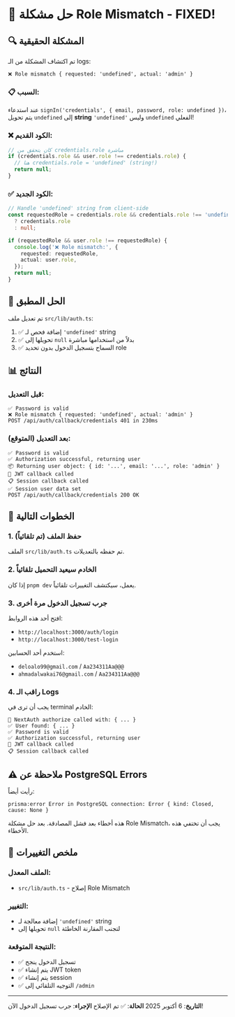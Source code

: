 # 🎯 حل مشكلة Role Mismatch - FIXED!

## 🔍 المشكلة الحقيقية

تم اكتشاف المشكلة من الـ logs:

```
❌ Role mismatch { requested: 'undefined', actual: 'admin' }
```

### 📋 السبب:
عند استدعاء `signIn('credentials', { email, password, role: undefined })`، يتم تحويل `undefined` إلى **string** `'undefined'` وليس `undefined` الفعلي!

### ❌ الكود القديم:
```typescript
// كان يتحقق من credentials.role مباشرة
if (credentials.role && user.role !== credentials.role) {
  // هنا credentials.role = 'undefined' (string!)
  return null;
}
```

### ✅ الكود الجديد:
```typescript
// Handle 'undefined' string from client-side
const requestedRole = credentials.role && credentials.role !== 'undefined' 
  ? credentials.role 
  : null;

if (requestedRole && user.role !== requestedRole) {
  console.log('❌ Role mismatch:', {
    requested: requestedRole,
    actual: user.role,
  });
  return null;
}
```

## 🔧 الحل المطبق

تم تعديل ملف `src/lib/auth.ts`:
1. ✅ إضافة فحص لـ `'undefined'` string
2. ✅ تحويلها إلى `null` بدلاً من استخدامها مباشرة
3. ✅ السماح بتسجيل الدخول بدون تحديد role

## 📊 النتائج

### قبل التعديل:
```
✅ Password is valid
❌ Role mismatch { requested: 'undefined', actual: 'admin' }
POST /api/auth/callback/credentials 401 in 230ms
```

### بعد التعديل (المتوقع):
```
✅ Password is valid
✅ Authorization successful, returning user
📦 Returning user object: { id: '...', email: '...', role: 'admin' }
🎫 JWT callback called
📋 Session callback called
✅ Session user data set
POST /api/auth/callback/credentials 200 OK
```

## 🚀 الخطوات التالية

### 1. حفظ الملف (تم تلقائياً)
الملف `src/lib/auth.ts` تم حفظه بالتعديلات.

### 2. الخادم سيعيد التحميل تلقائياً
إذا كان `pnpm dev` يعمل، سيكتشف التغييرات تلقائياً.

### 3. جرب تسجيل الدخول مرة أخرى
افتح أحد هذه الروابط:
- `http://localhost:3000/auth/login`
- `http://localhost:3000/test-login`

استخدم أحد الحسابين:
- `deloalo99@gmail.com` / `Aa234311Aa@@@`
- `ahmadalwakai76@gmail.com` / `Aa234311Aa@@@`

### 4. راقب الـ Logs
يجب أن ترى في terminal الخادم:
```
🔐 NextAuth authorize called with: { ... }
✅ User found: { ... }
✅ Password is valid
✅ Authorization successful, returning user
🎫 JWT callback called
📋 Session callback called
```

## ⚠️ ملاحظة عن PostgreSQL Errors

رأيت أيضاً:
```
prisma:error Error in PostgreSQL connection: Error { kind: Closed, cause: None }
```

هذه أخطاء بعد فشل المصادقة. بعد حل مشكلة Role Mismatch، يجب أن تختفي هذه الأخطاء.

## 📝 ملخص التغييرات

### الملف المعدل:
- `src/lib/auth.ts` - إصلاح Role Mismatch

### التغيير:
- إضافة معالجة لـ `'undefined'` string
- تحويلها إلى `null` لتجنب المقارنة الخاطئة

### النتيجة المتوقعة:
- ✅ تسجيل الدخول ينجح
- ✅ يتم إنشاء JWT token
- ✅ يتم إنشاء session
- ✅ التوجيه التلقائي إلى `/admin`

---

**التاريخ**: 6 أكتوبر 2025
**الحالة**: ✅ تم الإصلاح
**الإجراء**: جرب تسجيل الدخول الآن!
